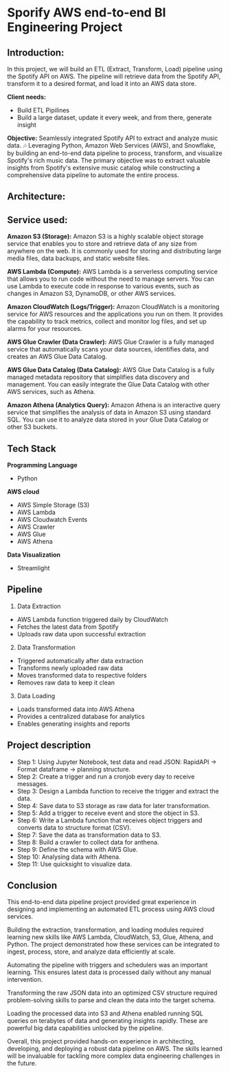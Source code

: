 # Sporify AWS end-to-end BI Engineering Project

## Introduction:
In this project, we will build an ETL (Extract, Transform, Load) pipeline using the Spotify API on AWS. The pipeline will retrieve data from the Spotify API, transform it to a desired format, and load it into an AWS data store.

**Client needs:** 
* Build ETL Pipilines
* Build a large dataset, update it every week, and from there, generate insight

**Objective:**
Seamlessly integrated Spotify API to extract and analyze music data. 🎶 Leveraging Python, Amazon Web Services (AWS), and Snowflake, by building an end-to-end data pipeline to process, transform, and visualize Spotify's rich music data.
The primary objective was to extract valuable insights from Spotify's extensive music catalog while constructing a comprehensive data pipeline to automate the entire process.

## Architecture:



## Service used:
**Amazon S3 (Storage):** Amazon S3 is a highly scalable object storage service that enables you to store and retrieve data of any size from anywhere on the web. It is commonly used for storing and distributing large media files, data backups, and static website files. 

**AWS Lambda (Compute):** AWS Lambda is a serverless computing service that allows you to run code without the need to manage servers. You can use Lambda to execute code in response to various events, such as changes in Amazon S3, DynamoDB, or other AWS services.

**Amazon CloudWatch (Logs/Trigger):** Amazon CloudWatch is a monitoring service for AWS resources and the applications you run on them. It provides the capability to track metrics, collect and monitor log files, and set up alarms for your resources.

**AWS Glue Crawler (Data Crawler):** AWS Glue Crawler is a fully managed service that automatically scans your data sources, identifies data, and creates an AWS Glue Data Catalog.

**AWS Glue Data Catalog (Data Catalog):** AWS Glue Data Catalog is a fully managed metadata repository that simplifies data discovery and management. You can easily integrate the Glue Data Catalog with other AWS services, such as Athena.

**Amazon Athena (Analytics Query):** Amazon Athena is an interactive query service that simplifies the analysis of data in Amazon S3 using standard SQL. You can use it to analyze data stored in your Glue Data Catalog or other S3 buckets.


## Tech Stack

**Programming Language**
- Python 

**AWS cloud** 
- AWS Simple Storage (S3)
- AWS Lambda
- AWS Cloudwatch Events
- AWS Crawler
- AWS Glue
- AWS Athena

**Data Visualization** 
- Streamlight

## Pipeline

1. Data Extraction
- AWS Lambda function triggered daily by CloudWatch
- Fetches the latest data from Spotify
- Uploads raw data upon successful extraction
2. Data Transformation
- Triggered automatically after data extraction
- Transforms newly uploaded raw data
- Moves transformed data to respective folders
- Removes raw data to keep it clean
3. Data Loading
- Loads transformed data into AWS Athena
- Provides a centralized database for analytics
- Enables generating insights and reports

## Project description
- Step 1: Using Jupyter Notebook, test data and read JSON: RapidAPI -> Format dataframe -> planning structure. 
- Step 2: Create a trigger and run a cronjob every day to receive messages. 
- Step 3: Design a Lambda function to receive the trigger and extract the data. 
- Step 4: Save data to S3 storage as raw data for later transformation. 
- Step 5: Add a trigger to receive event and store the object in S3. 
- Step 6: Write a Lambda function that receives object triggers and converts data to structure format (CSV).
- Step 7: Save the data as transformation data to S3. 
- Step 8: Build a crawler to collect data for anthena. 
- Step 9: Define the schema with AWS Glue. 
- Step 10: Analysing data with Athena. 
- Step 11: Use quicksight to visualize data.

## Conclusion

This end-to-end data pipeline project provided great experience in designing and implementing an automated ETL process using AWS cloud services. 

Building the extraction, transformation, and loading modules required learning new skills like AWS Lambda, CloudWatch, S3, Glue, Athena, and Python. The project demonstrated how these services can be integrated to ingest, process, store, and analyze data efficiently at scale.

Automating the pipeline with triggers and schedulers was an important learning. This ensures latest data is processed daily without any manual intervention.

Transforming the raw JSON data into an optimized CSV structure required problem-solving skills to parse and clean the data into the target schema.

Loading the processed data into S3 and Athena enabled running SQL queries on terabytes of data and generating insights rapidly. These are powerful big data capabilities unlocked by the pipeline.

Overall, this project provided hands-on experience in architecting, developing, and deploying a robust data pipeline on AWS. The skills learned will be invaluable for tackling more complex data engineering challenges in the future.



